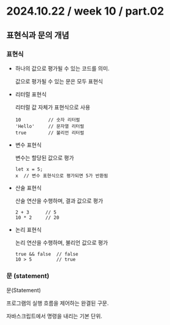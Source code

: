 # 2024.10.22 / week 10 / part.02

## 표현식과 문의 개념

### 표현식 

- 하나의 값으로 평가될 수 있는 코드를 의미.

    값으로 평가될 수 있는 문은 모두 표현식


- 리터럴 표현식

    리터럴 값 자체가 표현식으로 사용
    ```
    10          // 숫자 리터럴
    'Hello'     // 문자열 리터럴
    true        // 불리언 리터럴
    ```

- 변수 표현식

    변수는 할당된 값으로 평가
    ```
    let x = 5;
    x  // 변수 표현식으로 평가되면 5가 반환됨
    ```

- 산술 표현식

    산술 연산을 수행하며, 결과 값으로 평가

    ```
    2 + 3      // 5
    10 * 2     // 20
    ```

- 논리 표현식

    논리 연산을 수행하며, 불리언 값으로 평가

    ```
    true && false  // false
    10 > 5         // true
    ```


### 문 (statement)

문(Statement)

프로그램의 실행 흐름을 제어하는 완결된 구문.

자바스크립트에서 명령을 내리는 기본 단위.